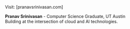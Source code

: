 Visit: [pranavsrinivasan.com]

**Pranav Srinivasan** - Computer Science Graduate, UT Austin  
Building at the intersection of cloud and AI technologies.